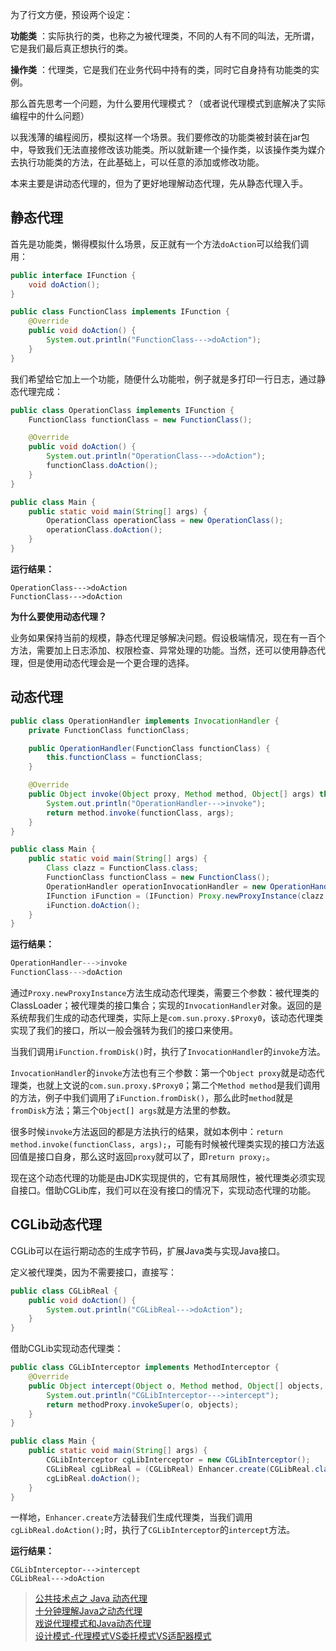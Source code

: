 为了行文方便，预设两个设定：

**功能类** ：实际执行的类，也称之为被代理类，不同的人有不同的叫法，无所谓，它是我们最后真正想执行的类。

**操作类** ：代理类，它是我们在业务代码中持有的类，同时它自身持有功能类的实例。

那么首先思考一个问题，为什么要用代理模式？（或者说代理模式到底解决了实际编程中的什么问题）

以我浅薄的编程阅历，模拟这样一个场景。我们要修改的功能类被封装在jar包中，导致我们无法直接修改该功能类。所以就新建一个操作类，以该操作类为媒介去执行功能类的方法，在此基础上，可以任意的添加或修改功能。

本来主要是讲动态代理的，但为了更好地理解动态代理，先从静态代理入手。

## 静态代理

首先是功能类，懒得模拟什么场景，反正就有一个方法`doAction`可以给我们调用：

```java
public interface IFunction {
    void doAction();
}
```

```java
public class FunctionClass implements IFunction {
    @Override
    public void doAction() {
        System.out.println("FunctionClass--->doAction");
    }
}
```

我们希望给它加上一个功能，随便什么功能啦，例子就是多打印一行日志，通过静态代理完成：

```java
public class OperationClass implements IFunction {
    FunctionClass functionClass = new FunctionClass();

    @Override
    public void doAction() {
        System.out.println("OperationClass--->doAction");
        functionClass.doAction();
    }
}
```

```java
public class Main {
    public static void main(String[] args) {
        OperationClass operationClass = new OperationClass();
        operationClass.doAction();
    }
}
```

**运行结果：**

```
OperationClass--->doAction
FunctionClass--->doAction
```

**为什么要使用动态代理？**

业务如果保持当前的规模，静态代理足够解决问题。假设极端情况，现在有一百个方法，需要加上日志添加、权限检查、异常处理的功能。当然，还可以使用静态代理，但是使用动态代理会是一个更合理的选择。

## 动态代理

```java
public class OperationHandler implements InvocationHandler {
    private FunctionClass functionClass;

    public OperationHandler(FunctionClass functionClass) {
        this.functionClass = functionClass;
    }

    @Override
    public Object invoke(Object proxy, Method method, Object[] args) throws Throwable {
        System.out.println("OperationHandler--->invoke");
        return method.invoke(functionClass, args);
    }
}
```

```java
public class Main {
    public static void main(String[] args) {
        Class clazz = FunctionClass.class;
        FunctionClass functionClass = new FunctionClass();
        OperationHandler operationInvocationHandler = new OperationHandler(functionClass);
        IFunction iFunction = (IFunction) Proxy.newProxyInstance(clazz.getClassLoader(), clazz.getInterfaces(), operationInvocationHandler);
        iFunction.doAction();
    }
}
```

**运行结果：**

```java
OperationHandler--->invoke
FunctionClass--->doAction
```

通过`Proxy.newProxyInstance`方法生成动态代理类，需要三个参数：被代理类的ClassLoader；被代理类的接口集合；实现的`InvocationHandler`对象。返回的是系统帮我们生成的动态代理类，实际上是`com.sun.proxy.$Proxy0`，该动态代理类实现了我们的接口，所以一般会强转为我们的接口来使用。

当我们调用`iFunction.fromDisk()`时，执行了`InvocationHandler`的`invoke`方法。

`InvocationHandler`的`invoke`方法也有三个参数：第一个`Object proxy`就是动态代理类，也就上文说的`com.sun.proxy.$Proxy0`；第二个`Method method`是我们调用的方法，例子中我们调用了`iFunction.fromDisk()`，那么此时`method`就是`fromDisk`方法；第三个`Object[] args`就是方法里的参数。

很多时候`invoke`方法返回的都是方法执行的结果，就如本例中：`return method.invoke(functionClass, args);`，可能有时候被代理类实现的接口方法返回值是接口自身，那么这时返回`proxy`就可以了，即`return proxy;`。

现在这个动态代理的功能是由JDK实现提供的，它有其局限性，被代理类必须实现自接口。借助CGLib库，我们可以在没有接口的情况下，实现动态代理的功能。

## CGLib动态代理

CGLib可以在运行期动态的生成字节码，扩展Java类与实现Java接口。

定义被代理类，因为不需要接口，直接写：

```java
public class CGLibReal {
    public void doAction() {
        System.out.println("CGLibReal--->doAction");
    }
}
```

借助CGLib实现动态代理类：

```java
public class CGLibInterceptor implements MethodInterceptor {
    @Override
    public Object intercept(Object o, Method method, Object[] objects, MethodProxy methodProxy) throws Throwable {
        System.out.println("CGLibInterceptor--->intercept");
        return methodProxy.invokeSuper(o, objects);
    }
}
```

```java
public class Main {
    public static void main(String[] args) {
        CGLibInterceptor cgLibInterceptor = new CGLibInterceptor();
        CGLibReal cgLibReal = (CGLibReal) Enhancer.create(CGLibReal.class, cgLibInterceptor);
        cgLibReal.doAction();
    }
}
```

一样地，`Enhancer.create`方法替我们生成代理类，当我们调用`cgLibReal.doAction();`时，执行了`CGLibInterceptor`的`intercept`方法。

**运行结果：**

```
CGLibInterceptor--->intercept
CGLibReal--->doAction
```

> [公共技术点之 Java 动态代理](http://www.codekk.com/blogs/detail/54cfab086c4761e5001b253d)  
> [十分钟理解Java之动态代理](http://www.jianshu.com/p/cbd58642fc08)  
> [戏说代理模式和Java动态代理](http://www.jianshu.com/p/0d919e54eef0)  
> [设计模式-代理模式VS委托模式VS适配器模式](http://blog.ruaby.com/?p=126)